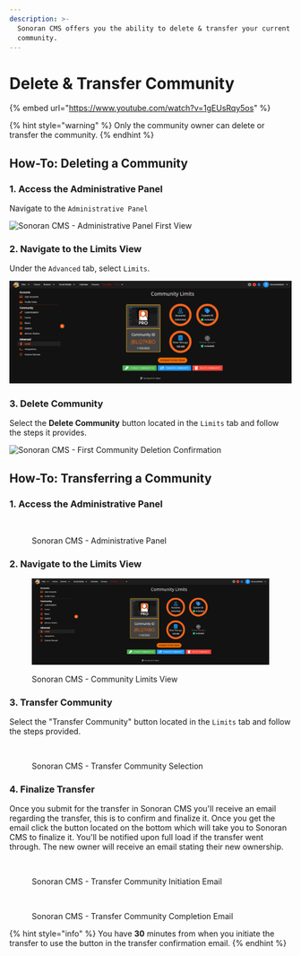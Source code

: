```yaml
---
description: >-
  Sonoran CMS offers you the ability to delete & transfer your current CMS
  community.
---
```


# Delete & Transfer Community

{% embed url="https://www.youtube.com/watch?v=1gEUsRqy5os" %}

{% hint style="warning" %}
Only the community owner can delete or transfer the community.
{% endhint %}

## How-To: Deleting a Community

### 1. Access the Administrative Panel

Navigate to the `Administrative Panel`

![Sonoran CMS - Administrative Panel First View](../../.gitbook/assets/CMS\_AdminPanel.png)

### 2. Navigate to the Limits View

Under the `Advanced` tab, select `Limits`.

![Sonoran CMS - Limits View](../../.gitbook/assets/CMS\_ViewLimitsFull.png)

### 3. Delete Community

Select the **Delete Community** button located in the `Limits` tab and follow the steps it provides.

![Sonoran CMS - First Community Deletion Confirmation](../../.gitbook/assets/brave\_ZND26GH9FX.png)

## How-To: Transferring a Community

### 1. Access the Administrative Panel

<figure><img src="https://i.imgur.com/n13V6mf.png" alt=""><figcaption><p>Sonoran CMS - Administrative Panel</p></figcaption></figure>

### 2. Navigate to the Limits View

<figure><img src="../../.gitbook/assets/CMS_ViewLimitsFull.png" alt=""><figcaption><p>Sonoran CMS - Community Limits View</p></figcaption></figure>

### 3. Transfer Community

Select the "Transfer Community" button located in the `Limits` tab and follow the steps provided.

<figure><img src="https://i.imgur.com/5B1kZaD.png" alt=""><figcaption><p>Sonoran CMS - Transfer Community Selection</p></figcaption></figure>

### 4. Finalize Transfer

Once you submit for the transfer in Sonoran CMS you'll receive an email regarding the transfer, this is to confirm and finalize it. Once you get the email click the button located on the bottom which will take you to Sonoran CMS to finalize it. You'll be notified upon full load if the transfer went through. The new owner will receive an email stating their new ownership.

<figure><img src="https://i.imgur.com/WoAr6lW.png" alt=""><figcaption><p>Sonoran CMS - Transfer Community Initiation Email</p></figcaption></figure>

<figure><img src="https://i.imgur.com/yALB2Ru.png" alt=""><figcaption><p>Sonoran CMS - Transfer Community Completion Email</p></figcaption></figure>

{% hint style="info" %}
You have **30** minutes from when you initiate the transfer to use the button in the transfer confirmation email.
{% endhint %}
